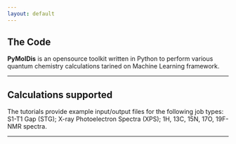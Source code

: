 ```yaml
---
layout: default
---
```


## The Code
**PyMolDis** is an opensource toolkit written in Python to perform various quantum chemistry calculations tarined on Machine Learning framework. 
* * *

## Calculations supported
The tutorials provide example input/output files for the following job types: S1-T1 Gap (STG); X-ray Photoelectron Spectra (XPS);  1H, 13C, 15N, 17O, 19F-NMR spectra.  
 
* * *